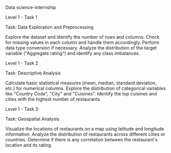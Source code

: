 Data science-internship

Level 1 - Task 1

Task: Data Exploration and Preprocessing

Explore the dataset and identify the number of rows and columns. 
Check for missing values in each column and handle them accordingly.
Perform data type conversion if necessary. 
Analyze the distribution of the target variable ("Aggregate rating") and identify any class imbalances.

Level 1 - Task 2

Task: Descriptive Analysis

Calculate basic statistical measures (mean, median, standard deviation, etc.) for numerical columns.
Explore the distribution of categorical variables like "Country Code", "City" and "Cuisines".
Identify the top cuisines and cities with the highest number of restaurants.

Level 1 - Task 3

Task: Geospatial Analysis

Visualize the locations of restaurants on a map using latitude and longitude information.
Analyze the distribution of restaurants across different cities or countries.
Determine if there is any correlation between the restaurant's location and its rating.
